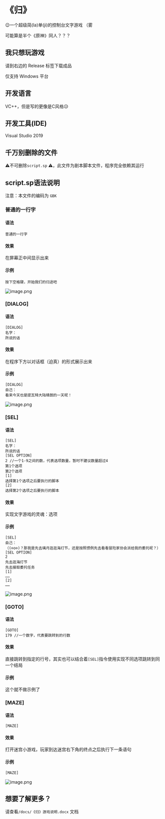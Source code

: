 # 《归》

😉一个超级简(la)单(ji)的控制台文字游戏 （雾

可能算是半个《原神》同人？？？

## 我只想玩游戏

请到右边的 Release 标签下载成品

仅支持 Windows 平台

## 开发语言

VC++，但是写的更像是C风格😥

## 开发工具(IDE)

Visual Studio 2019

## 千万别删除的文件

⚠不可删除`script.sp` ⚠，此文件为剧本脚本文件，程序完全依赖其运行

## script.sp语法说明

注意：本文件的编码为 `GBK`

### 普通的一行字

#### 语法

```
普通的一行字
```

#### 效果

在屏幕正中间显示出来

#### 示例

```
按下空格键，开始我们的归途吧
```

![image.png](https://i.loli.net/2021/02/17/nsmF7hWXld5GSEO.png)

### [DIALOG]

#### 语法

```
[DIALOG]
名字：
所说的话
```

#### 效果

在程序下方以对话框（迫真）的形式展示出来

#### 示例

```
[DIALOG]
自己：
看来今天也是提瓦特大陆晴朗的一天呢！
```

![image.png](https://i.loli.net/2021/02/17/D2IwAEnvJgUsdCa.png)

### [SEL]

#### 语法

```
[SEL]
名字：
所说的话
[SEL OPTION]
2 //一个1-9之间的数，代表选项数量，暂时不建议数量超过4
第1个选项
第2个选项
[1]
选择第1个选项之后要执行的脚本
[2]
选择第2个选项之后要执行的脚本
```

#### 效果

实现文字游戏的灵魂：选项

#### 示例

```
[SEL]
自己：
（(⊙o⊙)？那我是先去璃月逛逛海灯节，还是按照惯例先去看看冒险家协会派给我的委托呢？）
[SEL OPTION]
2
先去逛海灯节
先去接取委托任务
[1]
……
[2]
……
```

![image.png](https://i.loli.net/2021/02/17/whsWN6AEunSOTMo.png)

### [GOTO]

#### 语法

```
[GOTO]
179 //一个数字，代表要跳转到的行数
```

#### 效果

直接跳转到指定的行号，其实也可以结合着`[SEL]`指令使用实现不同选项跳转到同一个结局

#### 示例

这个就不做示例了

### [MAZE]

#### 语法

```
[MAZE]
```

#### 效果

打开迷宫小游戏，玩家到达迷宫右下角的终点之后执行下一条语句

#### 示例

```
[MAZE]
```

![image.png](https://i.loli.net/2021/02/17/VKQeEpZXIRbUSyx.png)

## 想要了解更多？

请查看`/docs/《归》游戏说明.docx` 文档